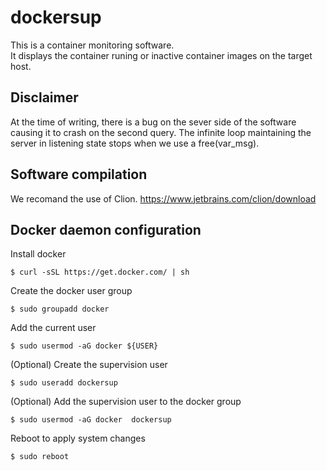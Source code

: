 # dockersup

This is a container monitoring software.  
It displays the container runing or inactive container images on the target host.


## Disclaimer

At the time of writing, there is a bug on the sever side of the software causing it to crash on the second query.
The infinite loop maintaining the server in listening state stops when we use a free(var_msg).

## Software compilation

We recomand the use of Clion.
https://www.jetbrains.com/clion/download



## Docker daemon configuration

Install docker  
```
$ curl -sSL https://get.docker.com/ | sh
```

Create the docker user group  
```
$ sudo groupadd docker
```

Add the current user  
```
$ sudo usermod -aG docker ${USER}
```
 
(Optional) Create the supervision user  
```
$ sudo useradd dockersup
```

(Optional) Add the supervision user to the docker group  
```
$ sudo usermod -aG docker  dockersup
```

Reboot to apply system changes  
```
$ sudo reboot
```